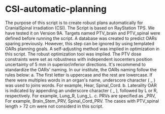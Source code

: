 # CSI-automatic-planning
The purpose of this script is to create robust plans automatically for CranialSpinal irradiation (CSI).
The Script is based on RayStation TPS. We have tested it on Version 9A.
Targets named PTV_brain and PTV_spinal were defined before running the script.
A database was created to predict OARs sparing previously. However, this step can be ignored by using templated OARs planning goals.
A self-adjusting method was implied in optimization in this script.
The robust optimization tool was implied. The PTV dose constraints were set as robustness with independent isocenters position uncertainty of 5 mm in superior/inferior directions.
It's recommend to standardize the OARs' naming. In our institute, the OARs naming follow the rules below: a. The first letter is uppercase and the rest are lowercase. If there were multiples words in an organ's name, underscore character ( _ ) was used to joins words. For example, Hear, Spinal_Cord. b. Laterality OAR is indicated by appending an underscore character ( _ ), followed by L or R, respectively. For example, Lung_R, Lung_L. c.  PRVs are specified as _PRV, For example, Brain_Stem_PRV, Spinal_Cord_PRV.
The cases with PTV_spinal length > 72 cm were not considerd in this script.
